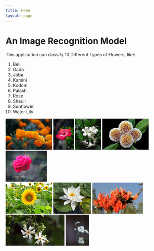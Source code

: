 ```yaml
---
title: Home
layout: page
---
```


# An Image Recognition Model
This application can classify 10 Different Types of Flowers, like: <br>
1. Beli
2. Gada
3. Joba
4. Kamini
5. Kodom
6. Palash
7. Rose
8. Sheuli
9. Sunflower
10. Water Lily

<img src="gada.jpg" height="100">
<img src="joba.jpg" height="100">
<img src="kamini.jpg" height="100"> 
<img src="kodom.jpg" height="100">
<img src="rose.jpg" height="100"> 
<br>
<img src="sunflower.jpg" height="100">
<img src="water lily.jpg" height="100">
<img src="palash.jpg" height="100"> 
<img src="sheuli.jpg" height="100">
<img src="beli.jpg" height="100"> 
